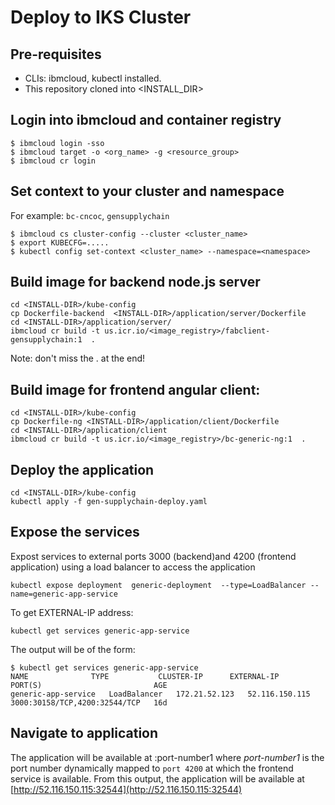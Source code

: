 # Deploy to IKS Cluster

## Pre-requisites

- CLIs: ibmcloud, kubectl installed.
- This repository cloned into <INSTALL_DIR>

## Login into ibmcloud and container registry

```
$ ibmcloud login -sso
$ ibmcloud target -o <org_name> -g <resource_group>
$ ibmcloud cr login
```

## Set context to your cluster and namespace

For example: `bc-cncoc`, `gensupplychain`

```
$ ibmcloud cs cluster-config --cluster <cluster_name>
$ export KUBECFG=.....
$ kubectl config set-context <cluster_name> --namespace=<namespace>
```

## Build image for backend node.js server

```
cd <INSTALL-DIR>/kube-config
cp Dockerfile-backend  <INSTALL-DIR>/application/server/Dockerfile
cd <INSTALL-DIR>/application/server/
ibmcloud cr build -t us.icr.io/<image_registry>/fabclient-gensupplychain:1  .
```

Note: don't miss the . at the end!

## Build image for frontend angular client:

```
cd <INSTALL-DIR>/kube-config
cp Dockerfile-ng <INSTALL-DIR>/application/client/Dockerfile
cd <INSTALL-DIR>/application/client
ibmcloud cr build -t us.icr.io/<image_registry>/bc-generic-ng:1  .
```

## Deploy the application

```
cd <INSTALL-DIR>/kube-config
kubectl apply -f gen-supplychain-deploy.yaml
```

## Expose the services

Expost services to external ports 3000 (backend)and 4200 (frontend application) using a load balancer to access the
application

```
kubectl expose deployment  generic-deployment  --type=LoadBalancer --name=generic-app-service
```

To get EXTERNAL-IP address:

```
kubectl get services generic-app-service
```

The output will be of the form:

```
$ kubectl get services generic-app-service
NAME              TYPE           CLUSTER-IP      EXTERNAL-IP      PORT(S)                         AGE
generic-app-service   LoadBalancer   172.21.52.123   52.116.150.115   3000:30158/TCP,4200:32544/TCP   16d
```

## Navigate to application

The application will be available at <EXTERNAL-IP>:port-number1 where _port-number1_ is the port number dynamically
mapped to `port 4200` at which the frontend service is available. From this output, the application will be available
at [http://52.116.150.115:32544](http://52.116.150.115:32544)
  
  
